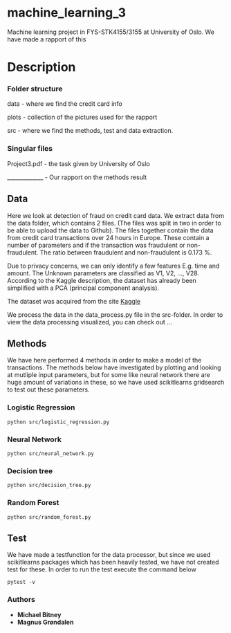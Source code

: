 # machine_learning_3
Machine learning project in FYS-STK4155/3155 at University of Oslo. We have made a rapport of this
# Description

### Folder structure

data - where we find the credit card info

plots - collection of the pictures used for the rapport

src  - where we find the methods, test and data extraction.

### Singular files

Project3.pdf - the task given by University of Oslo

_____________ - Our rapport on the methods result


## Data
Here we look at detection of fraud on credit card data. We extract data from the data folder, which contains 2 files. (The files was split in  two in order to be able to upload the data to Github).
The files together contain the data from credit card transactions over 24 hours in Europe. These contain a number of parameters and if the transaction was fraudulent or non-fraudulent. The ratio between fraudulent and non-fraudulent is 0.173 %.

Due to privacy concerns, we can only identify a few features E.g. time and amount. The Unknown parameters are classified as V1, V2, ..., V28. According to the Kaggle description, the dataset has already been simplified with a PCA (principal component analysis).

The dataset was acquired from the site
[Kaggle](https://www.kaggle.com/mlg-ulb/creditcardfraud)

We process the data in the data_process.py file in the src-folder. In order to view the data processing visualized, you can check out ...


## Methods

We have here performed 4 methods in order to make a model of the transactions.
The methods below have investigated by plotting and looking at mutliple input parameters, but for some like neural network there are huge amount of variations in these, so we have used scikitlearns gridsearch to test out these parameters.

### Logistic Regression


```
python src/logistic_regression.py
```


### Neural Network

```
python src/neural_network.py
```

### Decision tree

```
python src/decision_tree.py
```

### Random Forest

```
python src/random_forest.py
```


## Test

We have made a testfunction for the data processor, but since we used scikitlearns packages which has been heavily tested, we have not created test for these.
In order to run the test execute the command below
```
pytest -v
```




### Authors

* **Michael Bitney**
* **Magnus Grøndalen**
